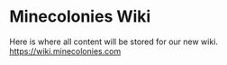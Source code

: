 # Minecolonies Wiki

Here is where all content will be stored for our new wiki.\
https://wiki.minecolonies.com
